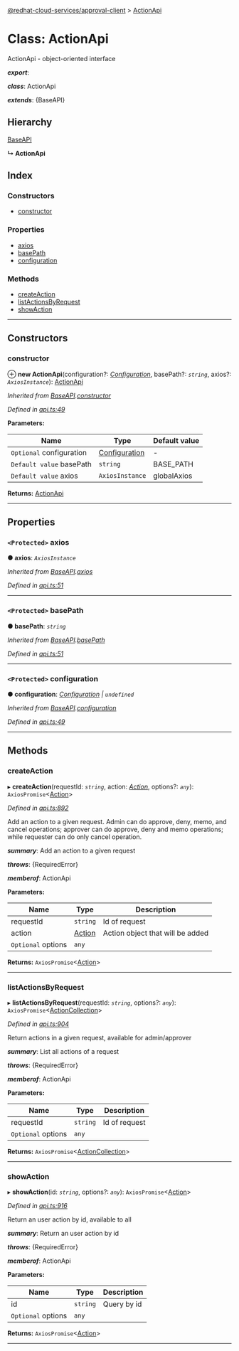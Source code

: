 [@redhat-cloud-services/approval-client](../README.md) > [ActionApi](../classes/actionapi.md)

# Class: ActionApi

ActionApi - object-oriented interface

*__export__*: 

*__class__*: ActionApi

*__extends__*: {BaseAPI}

## Hierarchy

 [BaseAPI](baseapi.md)

**↳ ActionApi**

## Index

### Constructors

* [constructor](actionapi.md#constructor)

### Properties

* [axios](actionapi.md#axios)
* [basePath](actionapi.md#basepath)
* [configuration](actionapi.md#configuration)

### Methods

* [createAction](actionapi.md#createaction)
* [listActionsByRequest](actionapi.md#listactionsbyrequest)
* [showAction](actionapi.md#showaction)

---

## Constructors

<a id="constructor"></a>

###  constructor

⊕ **new ActionApi**(configuration?: *[Configuration](configuration.md)*, basePath?: *`string`*, axios?: *`AxiosInstance`*): [ActionApi](actionapi.md)

*Inherited from [BaseAPI](baseapi.md).[constructor](baseapi.md#constructor)*

*Defined in [api.ts:49](https://github.com/RedHatInsights/javascript-clients/blob/master/packages/approval/api.ts#L49)*

**Parameters:**

| Name | Type | Default value |
| ------ | ------ | ------ |
| `Optional` configuration | [Configuration](configuration.md) | - |
| `Default value` basePath | `string` |  BASE_PATH |
| `Default value` axios | `AxiosInstance` |  globalAxios |

**Returns:** [ActionApi](actionapi.md)

___

## Properties

<a id="axios"></a>

### `<Protected>` axios

**● axios**: *`AxiosInstance`*

*Inherited from [BaseAPI](baseapi.md).[axios](baseapi.md#axios)*

*Defined in [api.ts:51](https://github.com/RedHatInsights/javascript-clients/blob/master/packages/approval/api.ts#L51)*

___
<a id="basepath"></a>

### `<Protected>` basePath

**● basePath**: *`string`*

*Inherited from [BaseAPI](baseapi.md).[basePath](baseapi.md#basepath)*

*Defined in [api.ts:51](https://github.com/RedHatInsights/javascript-clients/blob/master/packages/approval/api.ts#L51)*

___
<a id="configuration"></a>

### `<Protected>` configuration

**● configuration**: *[Configuration](configuration.md) \| `undefined`*

*Inherited from [BaseAPI](baseapi.md).[configuration](baseapi.md#configuration)*

*Defined in [api.ts:49](https://github.com/RedHatInsights/javascript-clients/blob/master/packages/approval/api.ts#L49)*

___

## Methods

<a id="createaction"></a>

###  createAction

▸ **createAction**(requestId: *`string`*, action: *[Action](../modules/action.md)*, options?: *`any`*): `AxiosPromise`<[Action](../modules/action.md)>

*Defined in [api.ts:892](https://github.com/RedHatInsights/javascript-clients/blob/master/packages/approval/api.ts#L892)*

Add an action to a given request. Admin can do approve, deny, memo, and cancel operations; approver can do approve, deny and memo operations; while requester can do only cancel operation.

*__summary__*: Add an action to a given request

*__throws__*: {RequiredError}

*__memberof__*: ActionApi

**Parameters:**

| Name | Type | Description |
| ------ | ------ | ------ |
| requestId | `string` |  Id of request |
| action | [Action](../modules/action.md) |  Action object that will be added |
| `Optional` options | `any` |

**Returns:** `AxiosPromise`<[Action](../modules/action.md)>

___
<a id="listactionsbyrequest"></a>

###  listActionsByRequest

▸ **listActionsByRequest**(requestId: *`string`*, options?: *`any`*): `AxiosPromise`<[ActionCollection](../interfaces/actioncollection.md)>

*Defined in [api.ts:904](https://github.com/RedHatInsights/javascript-clients/blob/master/packages/approval/api.ts#L904)*

Return actions in a given request, available for admin/approver

*__summary__*: List all actions of a request

*__throws__*: {RequiredError}

*__memberof__*: ActionApi

**Parameters:**

| Name | Type | Description |
| ------ | ------ | ------ |
| requestId | `string` |  Id of request |
| `Optional` options | `any` |

**Returns:** `AxiosPromise`<[ActionCollection](../interfaces/actioncollection.md)>

___
<a id="showaction"></a>

###  showAction

▸ **showAction**(id: *`string`*, options?: *`any`*): `AxiosPromise`<[Action](../modules/action.md)>

*Defined in [api.ts:916](https://github.com/RedHatInsights/javascript-clients/blob/master/packages/approval/api.ts#L916)*

Return an user action by id, available to all

*__summary__*: Return an user action by id

*__throws__*: {RequiredError}

*__memberof__*: ActionApi

**Parameters:**

| Name | Type | Description |
| ------ | ------ | ------ |
| id | `string` |  Query by id |
| `Optional` options | `any` |

**Returns:** `AxiosPromise`<[Action](../modules/action.md)>

___

